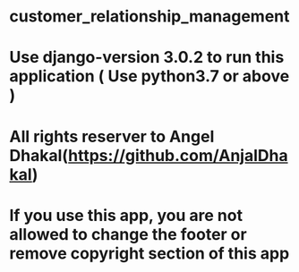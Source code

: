 # customer_relationship_management


# Use django-version 3.0.2 to run this application ( Use python3.7 or above )
# All rights reserver to Angel Dhakal(https://github.com/AnjalDhakal)
# If you use this app, you are not allowed to change the footer or remove copyright section of this app
